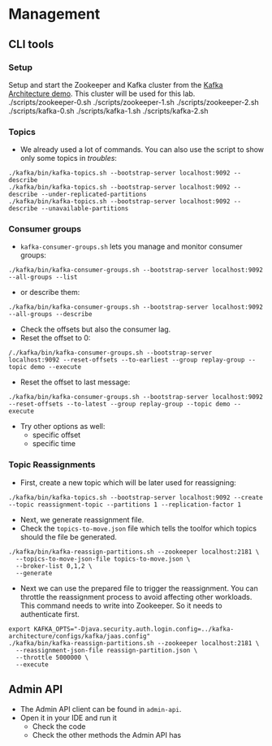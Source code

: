 # Management

## CLI tools

### Setup

Setup and start the Zookeeper and Kafka cluster from the [Kafka Architecture demo](../kafka-architecture/).
This cluster will be used for this lab. 
./scripts/zookeeper-0.sh
./scripts/zookeeper-1.sh
./scripts/zookeeper-2.sh
./scripts/kafka-0.sh
./scripts/kafka-1.sh
./scripts/kafka-2.sh
### Topics

* We already used a lot of commands.
You can also use the script to show only some topics in _troubles_:

```
./kafka/bin/kafka-topics.sh --bootstrap-server localhost:9092 --describe
./kafka/bin/kafka-topics.sh --bootstrap-server localhost:9092 --describe --under-replicated-partitions
./kafka/bin/kafka-topics.sh --bootstrap-server localhost:9092 --describe --unavailable-partitions
```

### Consumer groups

* `kafka-consumer-groups.sh` lets you manage and monitor consumer groups:

```
./kafka/bin/kafka-consumer-groups.sh --bootstrap-server localhost:9092 --all-groups --list
```

* or describe them:

```
./kafka/bin/kafka-consumer-groups.sh --bootstrap-server localhost:9092 --all-groups --describe
```

* Check the offsets but also the consumer lag.
* Reset the offset to 0:

```
/./kafka/bin/kafka-consumer-groups.sh --bootstrap-server localhost:9092 --reset-offsets --to-earliest --group replay-group --topic demo --execute
```

* Reset the offset to last message:

```
./kafka/bin/kafka-consumer-groups.sh --bootstrap-server localhost:9092 --reset-offsets --to-latest --group replay-group --topic demo --execute
```

* Try other options as well:
    * specific offset
    * specific time

### Topic Reassignments

* First, create a new topic which will be later used for reassigning:

```
./kafka/bin/kafka-topics.sh --bootstrap-server localhost:9092 --create --topic reassignment-topic --partitions 1 --replication-factor 1
```

* Next, we generate reassignment file.
* Check the `topics-to-move.json` file which tells the toolfor which topics should the file be generated.

```
./kafka/bin/kafka-reassign-partitions.sh --zookeeper localhost:2181 \
  --topics-to-move-json-file topics-to-move.json \
  --broker-list 0,1,2 \
  --generate
```

* Next we can use the prepared file to trigger the reassignment.
You can throttle the reassignment process to avoid affecting other workloads.
This command needs to write into Zookeeper.
So it needs to authenticate first.

```
export KAFKA_OPTS="-Djava.security.auth.login.config=../kafka-architecture/configs/kafka/jaas.config"
./kafka/bin/kafka-reassign-partitions.sh --zookeeper localhost:2181 \
  --reassignment-json-file reassign-partition.json \
  --throttle 5000000 \
  --execute
```

## Admin API

* The Admin API client can be found in `admin-api`.
* Open it in your IDE and run it
    * Check the code
    * Check the other methods the Admin API has
